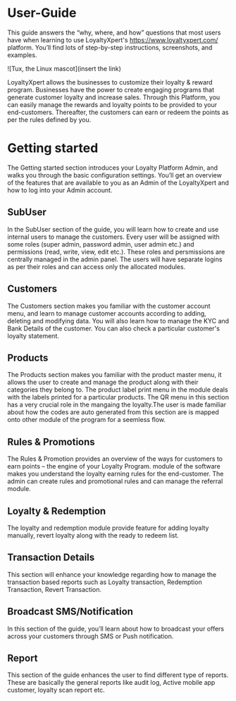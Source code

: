 # User-Guide
This guide answers the “why, where, and how” questions that most users have when learning to use LoyaltyXpert's https://www.loyaltyxpert.com/ platform. You’ll find lots of step-by-step instructions, screenshots, and examples.

![Tux, the Linux mascot](insert the link)

LoyaltyXpert allows the businesses to customize their loyalty & reward program. Businesses have the power to create engaging programs that generate customer loyalty and increase sales. Through this Platform, you can easily manage the rewards and loyalty points to be provided to your end-customers. Thereafter, the customers can earn or redeem the points as per the rules defined by you.

# Getting started
The Getting started section introduces your Loyalty Platform Admin, and walks you through the basic configuration settings. You’ll get an overview of the features that are available to you as an Admin of the LoyaltyXpert and how to log into your Admin account. 

## SubUser 
In the SubUser section of the guide, you will learn how to create and use internal users to manage the customers. Every user will be assigned with some roles (super admin, password admin, user admin etc.) and permissions (read, write, view, edit etc.). These roles and persmissions are centrally managed in the admin panel. The users will have separate logins as per their roles and can access only the allocated modules. 

## Customers
The Customers section makes you familiar with the customer account menu, and learn to manage customer accounts according to adding, deleting and modifying data. You will also learn how to manage the KYC and Bank Details of the customer. You can also check a particular customer's loyalty statement.

## Products
The Products section makes you familiar with the product master menu, it allows the user to create and manage the product along with their categories they belong to. The product label print menu in the module deals with the labels printed for a particular products. The QR menu in this section has a very crucial role in the mangaing the loyalty.The user is made familiar about how the codes are auto generated from this section are is mapped onto other module of the program for a seemless flow. 

## Rules & Promotions
The Rules & Promotion provides an overview of the ways for customers to earn points – the engine of your Loyalty Program. module of the software makes you understand the loyalty earning rules for the end-customer. The admin can create rules and promotional rules and can manage the referral module.

## Loyalty & Redemption 
The loyalty and redemption module provide feature for adding loyalty manually, revert loyalty along with the ready to redeem list. 

## Transaction Details 
This section will enhance your knowledge regarding how to manage the transaction based reports such as Loyalty transaction, Redemption Transaction, Revert Transaction.

## Broadcast SMS/Notification
In this section of the guide, you’ll learn about how to broadcast your offers across your customers through SMS or Push notification.

## Report 
This section of the guide enhances the user to find different type of reports. These are basically the general reports like audit log, Active mobile app customer, loyalty scan report etc.
